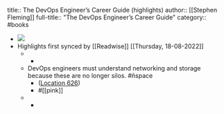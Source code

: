 title:: The DevOps Engineer’s Career Guide (highlights)
author:: [[Stephen Fleming]]
full-title:: "The DevOps Engineer’s Career Guide"
category:: #books

- ![](https://m.media-amazon.com/images/I/81KwArBYYqL._SY160.jpg)
- Highlights first synced by [[Readwise]] [[Thursday, 18-08-2022]]
	- -
	- DevOps engineers must understand networking and storage because these are no longer silos. #ñspace
		- ([Location 626](https://readwise.io/to_kindle?action=open&asin=B07NDDGNLS&location=626))
		- #[[pink]]
	- -